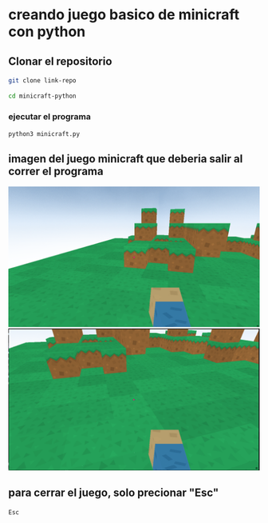 # creando juego basico de minicraft con python

## Clonar el repositorio
```bash
git clone link-repo
``` 
```bash
cd minicraft-python
``` 
### ejecutar el programa 
```bash
python3 minicraft.py
```
## imagen del juego minicraft que deberia salir al correr el programa 
<img src="./assets/img_demo2.PNG">
<br>
<img src="./assets/img_demo.PNG">

## para cerrar el juego, solo precionar "Esc"
```
Esc
``` 